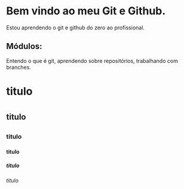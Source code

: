 # Bem vindo ao meu Git e Github.
Estou aprendendo o git e github do zero ao profissional.

## Módulos:
Entendo o que é git, aprendendo sobre repositórios, trabalhando com branches.

# titulo <h1>
## titulo <h2>
### titulo <h3>
#### titulo <h4>
##### titulo <h5>
###### titulo <h6>
